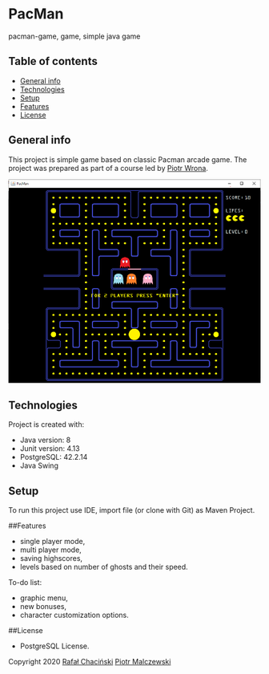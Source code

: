# PacMan
pacman-game, game, simple java game

## Table of contents
* [General info](#general-info)
* [Technologies](#technologies)
* [Setup](#setup)
* [Features](#features)
* [License](#license)

## General info
This project is simple  game based on classic Pacman arcade game. The project was prepared as part of a course led by 
<a href="https://github.com/piotrolot1" rel="nofollow">Piotr Wrona</a>.

![Algorithm schema](src/main/resources/gameView.png)	
## Technologies
Project is created with:
* Java version: 8
* Junit version: 4.13
* PostgreSQL: 42.2.14
* Java Swing
	
## Setup
To run this project use IDE, import file (or clone with Git) as Maven Project.


##Features
* single player mode,
* multi player mode,
* saving highscores,
* levels based on number of ghosts and their speed.

To-do list:
* graphic menu,
* new bonuses,
* character customization options.

##License 
* PostgreSQL License.

Copyright 2020 <a href="https://github.com/chojrak" rel="nofollow">Rafał Chaciński</a> <a href="https://github.com/MalczewskiPiotr" rel="nofollow">Piotr Malczewski</a>